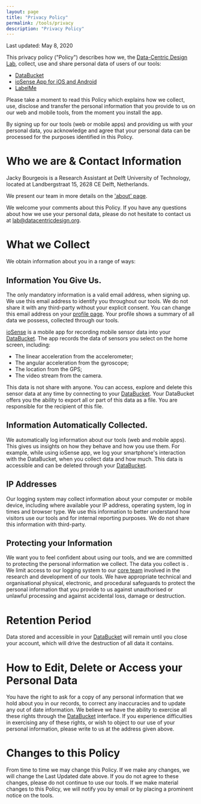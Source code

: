```yaml
---
layout: page
title: "Privacy Policy"
permalink: /tools/privacy
description: "Privacy Policy"
---
```


Last updated: May 8, 2020

This privacy policy ("Policy") describes how we, the [Data-Centric Design Lab](https://datacentricdesign.org), collect,
use and share personal data of users of our tools:

- [DataBucket](/tools/bucket)
- [ioSense App for iOS and Android](/tools/iosense)
- [LabelMe](/tools/labelme)

Please take a moment to read this Policy which explains how we collect, use, disclose and transfer the personal
information that you provide to us on our web and mobile tools, from the moment you install the app.

By signing up for our tools (web or mobile apps) and providing us with your personal data, you acknowledge and agree that
your personal data can be processed for the purposes identified in this Policy.

# Who we are & Contact Information

Jacky Bourgeois is a Research Assistant at Delft University of Technology,
located at Landbergstraat 15, 2628 CE Delft, Netherlands.

We present our team in more details on the ['about' page](/about).

We welcome your comments about this Policy. If you have any questions about how we use your personal data,
please do not hesitate to contact us at [lab@datacentricdesign.org](mailto:lab@datacentricdesign.org).

# What we Collect

We obtain information about you in a range of ways:

## Information You Give Us.

The only mandatory information is a valid email address, when signing up. We use this email address to identify you
throughout our tools. We do not share it with any third-party without your explicit consent. You can change this email
address on your [profile page](/). Your profile shows a summary of all data we possess, collected through our tools.

[ioSense](/tools/iosense) is a mobile app for recording mobile sensor data into your [DataBucket](/tools/bucket). The app
records the data of sensors you select on the home screen, including:

- The linear acceleration from the accelerometer;
- The angular acceleration from the gyroscope;
- The location from the GPS;
- The video stream from the camera.

This data is not share with anyone. You can access, explore and delete this sensor data at any time by connecting to your
[DataBucket](/tools/bucket). Your DataBucket offers you the ability to export all or part of this data as a file. You are 
responsible for the recipient of this file.

## Information Automatically Collected.

We automatically log information about our tools (web and mobile apps). This gives us insights on how they behave and
how you use them. For example, while using ioSense app, we log your smartphone's interaction with the DataBucket, when you
collect data and how much. This data is accessible and can be deleted through your [DataBucket](/tools/bucket).

## IP Addresses

Our logging system may collect information about your computer or mobile device, including where available your IP address,
operating system, log in times and browser type. We use this information to better understand how visitors use our tools and
for internal reporting purposes. We do not share this information with third-party.

## Protecting your Information

We want you to feel confident about using our tools, and we are committed to protecting the personal information we collect.
The data you collect is .
We limit access to our logging system to our [core team](/about) involved in the research and
development of our tools.
We have appropriate technical and organisational physical, electronic, and procedural safeguards to protect the personal
information that you provide to us against unauthorised or unlawful processing and against accidental loss, damage or
destruction.

# Retention Period

Data stored and accessible in your [DataBucket](/tools/bucket) will remain until you close your account, which will drive
the destruction of all data it contains.

# How to Edit, Delete or Access your Personal Data

You have the right to ask for a copy of any personal information that we hold about you in our records, to correct any
inaccuracies and to update any out of date information. We believe we have the ability to exercise all these rights
through the [DataBucket](/tools/bucket) interface. If you experience difficulties in exercising any of these rights,
or wish to object to our use of your personal information, please write to us at the address given above.

# Changes to this Policy

From time to time we may change this Policy. If we make any changes, we will change the Last Updated date above.
If you do not agree to these changes, please do not continue to use our tools. If we make material changes to this Policy,
we will notify you by email or by placing a prominent notice on the tools.
